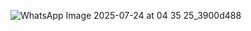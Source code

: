![WhatsApp Image 2025-07-24 at 04 35 25_3900d488](https://github.com/user-attachments/assets/0c0e88ad-0f82-49fc-b14f-8e889c13b8ae)

